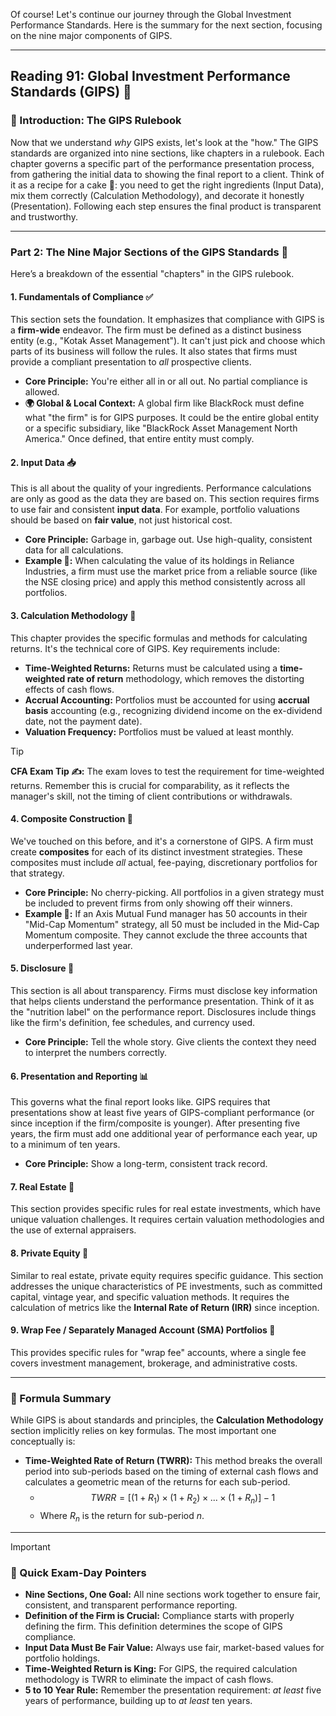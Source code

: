 Of course! Let's continue our journey through the Global Investment Performance Standards. Here is the summary for the next section, focusing on the nine major components of GIPS.

---

## Reading 91: Global Investment Performance Standards (GIPS) 🚀

### **🎯 Introduction: The GIPS Rulebook**

Now that we understand *why* GIPS exists, let's look at the "how." The GIPS standards are organized into nine sections, like chapters in a rulebook. Each chapter governs a specific part of the performance presentation process, from gathering the initial data to showing the final report to a client. Think of it as a recipe for a cake 🎂: you need to get the right ingredients (Input Data), mix them correctly (Calculation Methodology), and decorate it honestly (Presentation). Following each step ensures the final product is transparent and trustworthy.

---

### **Part 2: The Nine Major Sections of the GIPS Standards 📖**

Here’s a breakdown of the essential "chapters" in the GIPS rulebook.

#### **1. Fundamentals of Compliance ✅**

This section sets the foundation. It emphasizes that compliance with GIPS is a **firm-wide** endeavor. The firm must be defined as a distinct business entity (e.g., "Kotak Asset Management"). It can't just pick and choose which parts of its business will follow the rules. It also states that firms must provide a compliant presentation to *all* prospective clients.

* **Core Principle:** You're either all in or all out. No partial compliance is allowed.
* **🌍 Global & Local Context:** A global firm like BlackRock must define what "the firm" is for GIPS purposes. It could be the entire global entity or a specific subsidiary, like "BlackRock Asset Management North America." Once defined, that entire entity must comply.

#### **2. Input Data 📥**

This is all about the quality of your ingredients. Performance calculations are only as good as the data they are based on. This section requires firms to use fair and consistent **input data**. For example, portfolio valuations should be based on **fair value**, not just historical cost.

* **Core Principle:** Garbage in, garbage out. Use high-quality, consistent data for all calculations.
* **Example 🧮:** When calculating the value of its holdings in Reliance Industries, a firm must use the market price from a reliable source (like the NSE closing price) and apply this method consistently across all portfolios.

#### **3. Calculation Methodology 🧮**

This chapter provides the specific formulas and methods for calculating returns. It's the technical core of GIPS. Key requirements include:
* **Time-Weighted Returns:** Returns must be calculated using a **time-weighted rate of return** methodology, which removes the distorting effects of cash flows.
* **Accrual Accounting:** Portfolios must be accounted for using **accrual basis** accounting (e.g., recognizing dividend income on the ex-dividend date, not the payment date).
* **Valuation Frequency:** Portfolios must be valued at least monthly.

> [!TIP]
> **CFA Exam Tip ✍️:** The exam loves to test the requirement for time-weighted returns. Remember this is crucial for comparability, as it reflects the manager's skill, not the timing of client contributions or withdrawals.

#### **4. Composite Construction 🧺**

We've touched on this before, and it's a cornerstone of GIPS. A firm must create **composites** for each of its distinct investment strategies. These composites must include *all* actual, fee-paying, discretionary portfolios for that strategy.

* **Core Principle:** No cherry-picking. All portfolios in a given strategy must be included to prevent firms from only showing off their winners.
* **Example 🧮:** If an Axis Mutual Fund manager has 50 accounts in their "Mid-Cap Momentum" strategy, all 50 must be included in the Mid-Cap Momentum composite. They cannot exclude the three accounts that underperformed last year.

#### **5. Disclosure 📄**

This section is all about transparency. Firms must disclose key information that helps clients understand the performance presentation. Think of it as the "nutrition label" on the performance report. Disclosures include things like the firm's definition, fee schedules, and currency used.

* **Core Principle:** Tell the whole story. Give clients the context they need to interpret the numbers correctly.

#### **6. Presentation and Reporting 📊**

This governs what the final report looks like. GIPS requires that presentations show at least five years of GIPS-compliant performance (or since inception if the firm/composite is younger). After presenting five years, the firm must add one additional year of performance each year, up to a minimum of ten years.

* **Core Principle:** Show a long-term, consistent track record.

#### **7. Real Estate 🏢**

This section provides specific rules for real estate investments, which have unique valuation challenges. It requires certain valuation methodologies and the use of external appraisers.

#### **8. Private Equity 💼**

Similar to real estate, private equity requires specific guidance. This section addresses the unique characteristics of PE investments, such as committed capital, vintage year, and specific valuation methods. It requires the calculation of metrics like the **Internal Rate of Return (IRR)** since inception.

#### **9. Wrap Fee / Separately Managed Account (SMA) Portfolios 🎁**

This provides specific rules for "wrap fee" accounts, where a single fee covers investment management, brokerage, and administrative costs.

---

### **🧪 Formula Summary**

While GIPS is about standards and principles, the **Calculation Methodology** section implicitly relies on key formulas. The most important one conceptually is:

* **Time-Weighted Rate of Return (TWRR):** This method breaks the overall period into sub-periods based on the timing of external cash flows and calculates a geometric mean of the returns for each sub-period.
    * $$TWRR = [(1+R_1) \times (1+R_2) \times ... \times (1+R_n)] - 1$$
    * Where $R_n$ is the return for sub-period *n*.

---

> [!IMPORTANT]
> ### 🎯 Quick Exam-Day Pointers
> * **Nine Sections, One Goal:** All nine sections work together to ensure fair, consistent, and transparent performance reporting.
> * **Definition of the Firm is Crucial:** Compliance starts with properly defining the firm. This definition determines the scope of GIPS compliance.
> * **Input Data Must Be Fair Value:** Always use fair, market-based values for portfolio holdings.
> * **Time-Weighted Return is King:** For GIPS, the required calculation methodology is TWRR to eliminate the impact of cash flows.
> * **5 to 10 Year Rule:** Remember the presentation requirement: *at least* five years of performance, building up to *at least* ten years.